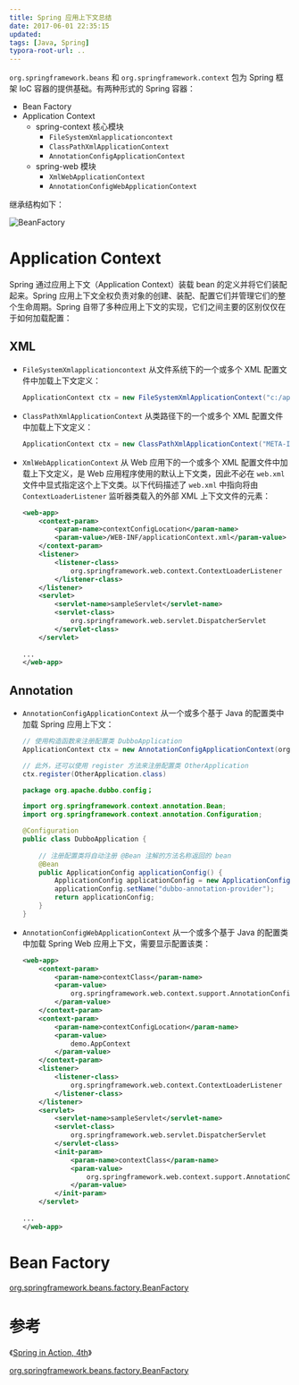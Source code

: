 ```yaml
---
title: Spring 应用上下文总结
date: 2017-06-01 22:35:15
updated:
tags: [Java, Spring]
typora-root-url: ..
---
```


`org.springframework.beans` 和 `org.springframework.context` 包为 Spring 框架 IoC 容器的提供基础。有两种形式的 Spring 容器：

* Bean Factory
* Application Context
  * spring-context 核心模块
    * `FileSystemXmlapplicationcontext`
    * `ClassPathXmlApplicationContext`
    * `AnnotationConfigApplicationContext`
  * spring-web 模块
    * `XmlWebApplicationContext`
    * `AnnotationConfigWebApplicationContext`

继承结构如下：

![BeanFactory](/img/spring/BeanFactory.png)

# Application Context

Spring 通过应用上下文（Application Context）装载 bean 的定义并将它们装配起来。Spring 应用上下文全权负责对象的创建、装配、配置它们并管理它们的整个生命周期。Spring 自带了多种应用上下文的实现，它们之间主要的区别仅仅在于如何加载配置：

## XML

- `FileSystemXmlapplicationcontext` 从文件系统下的一个或多个 XML 配置文件中加载上下文定义：

  ```java
  ApplicationContext ctx = new FileSystemXmlApplicationContext("c:/applicationContext.xml");
  ```

- `ClassPathXmlApplicationContext` 从类路径下的一个或多个 XML 配置文件中加载上下文定义：

  ```java
  ApplicationContext ctx = new ClassPathXmlApplicationContext("META-INF/spring/applicationContext.xml");
  ```

- `XmlWebApplicationContext` 从 Web 应用下的一个或多个 XML 配置文件中加载上下文定义，是 Web 应用程序使用的默认上下文类，因此不必在 `web.xml` 文件中显式指定这个上下文类。以下代码描述了 `web.xml` 中指向将由 `ContextLoaderListener` 监听器类载入的外部 XML 上下文文件的元素：

  ```xml
  <web-app>
      <context-param>
          <param-name>contextConfigLocation</param-name>
          <param-value>/WEB-INF/applicationContext.xml</param-value>
      </context-param>
      <listener>
          <listener-class>
              org.springframework.web.context.ContextLoaderListener
          </listener-class>
      </listener>
      <servlet>
          <servlet-name>sampleServlet</servlet-name>
          <servlet-class>
              org.springframework.web.servlet.DispatcherServlet
          </servlet-class>
      </servlet>
   
  ...
  </web-app>
  ```

## Annotation

- `AnnotationConfigApplicationContext` 从一个或多个基于 Java 的配置类中加载 Spring 应用上下文：

  ```java
  // 使用构造函数来注册配置类 DubboApplication
  ApplicationContext ctx = new AnnotationConfigApplicationContext(org.apache.dubbo.config.DubboApplication.class);
  
  // 此外，还可以使用 register 方法来注册配置类 OtherApplication
  ctx.register(OtherApplication.class)
  ```

  ```java
  package org.apache.dubbo.config；
  
  import org.springframework.context.annotation.Bean;
  import org.springframework.context.annotation.Configuration;
  
  @Configuration
  public class DubboApplication {
      
      // 注册配置类将自动注册 @Bean 注解的方法名称返回的 bean
      @Bean
      public ApplicationConfig applicationConfig() {
          ApplicationConfig applicationConfig = new ApplicationConfig();
          applicationConfig.setName("dubbo-annotation-provider");
          return applicationConfig;
      }
  }
  ```

- `AnnotationConfigWebApplicationContext` 从一个或多个基于 Java 的配置类中加载 Spring Web 应用上下文，需要显示配置该类：

  ```xml
  <web-app>
      <context-param>
          <param-name>contextClass</param-name>
          <param-value>
              org.springframework.web.context.support.AnnotationConfigWebApplicationContext
          </param-value>
      </context-param>
      <context-param>
          <param-name>contextConfigLocation</param-name>
          <param-value>
              demo.AppContext
          </param-value>
      </context-param>
      <listener>
          <listener-class>
              org.springframework.web.context.ContextLoaderListener
          </listener-class>
      </listener>
      <servlet>
          <servlet-name>sampleServlet</servlet-name>
          <servlet-class>
              org.springframework.web.servlet.DispatcherServlet
          </servlet-class>
          <init-param>
              <param-name>contextClass</param-name>
              <param-value>
                  org.springframework.web.context.support.AnnotationConfigWebApplicationContext
              </param-value>
          </init-param>
      </servlet>
   
  ...
  </web-app>
  ```

# Bean Factory

[org.springframework.beans.factory.BeanFactory](https://docs.spring.io/spring-framework/docs/current/javadoc-api/org/springframework/beans/factory/BeanFactory.html)

# 参考

《[Spring in Action, 4th](https://www.manning.com/books/spring-in-action-fourth-edition)》

[org.springframework.beans.factory.BeanFactory](https://docs.spring.io/spring-framework/docs/current/javadoc-api/org/springframework/beans/factory/BeanFactory.html)
